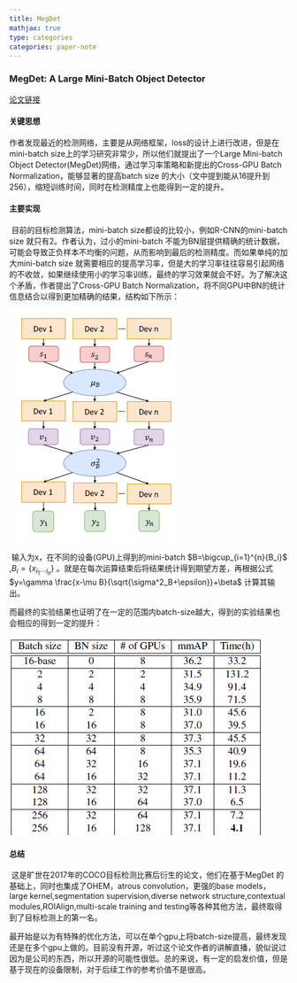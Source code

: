```yaml
---
title: MegDet
mathjax: true
type: categories
categories: paper-note
---
```


### MegDet: A Large Mini-Batch Object Detector

[论文链接](http://cn.arxiv.org/pdf/1711.07240.pdf)

#### 关键思想

​	作者发现最近的检测网络，主要是从网络框架，loss的设计上进行改进，但是在mini-batch size上的学习研究非常少，所以他们就提出了一个Large Mini-batch Object Detector(MegDet)网络，通过学习率策略和新提出的Cross-GPU Batch Normalization，能够显著的提高batch size 的大小（文中提到能从16提升到256），缩短训练时间，同时在检测精度上也能得到一定的提升。

#### 主要实现

​	目前的目标检测算法，mini-batch size都设的比较小，例如R-CNN的mini-batch size 就只有2。作者认为，过小的mini-batch 不能为BN层提供精确的统计数据，可能会导致正负样本不均衡的问题，从而影响到最后的检测精度。而如果单纯的加大mini-batch size 就需要相应的提高学习率，但是大的学习率往往容易引起网络的不收敛，如果继续使用小的学习率训练，最终的学习效果就会不好。为了解决这个矛盾，作者提出了Cross-GPU Batch Normalization，将不同GPU中BN的统计信息结合以得到更加精确的结果，结构如下所示：

![MegDet](https://raw.githubusercontent.com/Joker1994k/pic/master/MegDet.PNG)

​	输入为x，在不同的设备(GPU)上得到的mini-batch $B=\bigcup_{i=1}^{n}{B_i}$ ,$B_i=\{x_{i_1 \cdots i_n}\}$ 。就是在每次运算结束后将结果统计得到期望方差，再根据公式$y=\gamma \frac{x-\mu B}{\sqrt{\sigma^2_B+\epsilon}}+\beta$ 计算其输出。

​	而最终的实验结果也证明了在一定的范围内batch-size越大，得到的实验结果也会相应的得到一定的提升：

![MegDet_table](https://raw.githubusercontent.com/Joker1994k/pic/master/MegDet_table.PNG)

#### 总结

​	这是旷世在2017年的COCO目标检测比赛后衍生的论文，他们在基于MegDet 的基础上，同时也集成了OHEM，atrous convolution，更强的base models，large kernel,segmentation supervision,diverse network structure,contextual modules,ROIAlign,multi-scale training and testing等各种其他方法，最终取得到了目标检测上的第一名。

​	最开始是以为有特殊的优化方法，可以在单个gpu上将batch-size提高，最终发现还是在多个gpu上做的。目前没有开源，听过这个论文作者的讲解直播，貌似说过因为是公司的东西，所以开源的可能性很低。总的来说，有一定的启发价值，但是基于现在的设备限制，对于后续工作的参考价值不是很高。